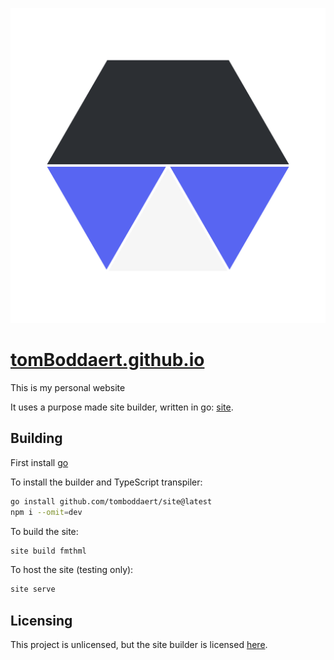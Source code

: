 ![My Logo](rawPages/resources/profile-image.svg)
# [tomBoddaert.github.io](https://tomBoddaert.github.io/)

This is my personal website

It uses a purpose made site builder, written in go: [site](https://github.com/tomboddaert/site).

## Building

First install [go](https://go.dev/)

To install the builder and TypeScript transpiler:
``` sh
go install github.com/tomboddaert/site@latest
npm i --omit=dev
```

To build the site:
``` sh
site build fmthml
```

To host the site (testing only):
``` sh
site serve
```

## Licensing

This project is unlicensed, but the site builder is licensed [here](https://github.com/tomboddaert/site#license).
